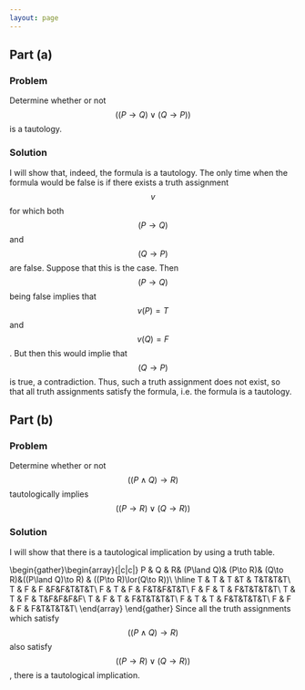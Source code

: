 ```yaml
---
layout: page
---
```

## Part (a)
### Problem
Determine whether or not $$((P\to Q)\lor (Q\to P))$$ is a tautology.
### Solution
I will show that, indeed, the formula is a tautology. The only time when the formula would be false is if there exists a truth assignment $$v$$ for which both $$(P\to Q)$$ and $$(Q\to P)$$ are false. Suppose that this is the case. Then $$(P\to Q)$$ being false implies that $$v(P) = T$$ and $$v(Q) = F$$. But then this would implie that $$(Q\to P)$$ is true, a contradiction. Thus, such a truth assignment does not exist, so that all truth assignments satisfy the formula, i.e. the formula is a tautology.

## Part (b)
### Problem
Determine whether or not $$((P\land Q)\to R)$$ tautologically implies $$((P\to R)\lor(Q\to R))$$ 
### Solution
I will show that there is a tautological implication by using a truth table.

\begin{gather}\begin{array}{|c|c|} 
P & Q & R& (P\land Q)& (P\to R)& (Q\to R)&((P\land Q)\to R) & ((P\to R)\lor(Q\to R))\\
\hline 
T & T & T &T & T&T&T&T\\
T & F & F &F&F&T&T&T\\ 
F & T & F & F&T&F&T&T\\ 
F & F & T & F&T&T&T&T\\ 
T & T & F & T&F&F&F&F\\
T & F & T & F&T&T&T&T\\ 
F & T & T & F&T&T&T&T\\ 
F & F & F & F&T&T&T&T\\ 
\end{array} \end{gather}
Since all the truth assignments which satisfy $$((P\land Q)\to R)$$ also satisfy $$((P\to R)\lor(Q\to R))$$, there is a tautological implication.
